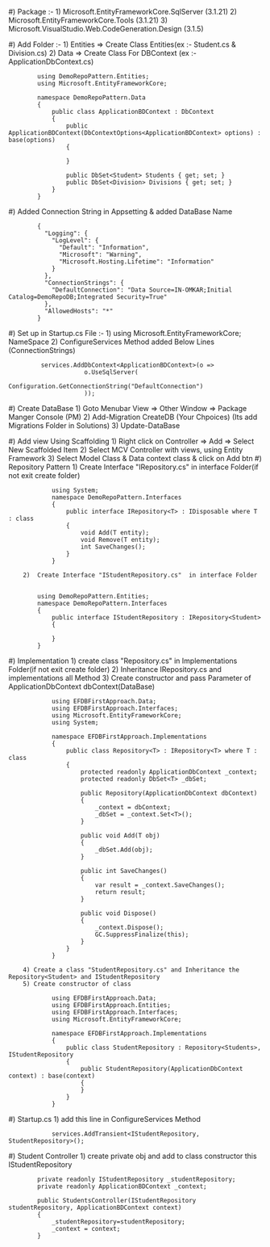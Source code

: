 #) Package :-
		1) Microsoft.EntityFrameworkCore.SqlServer (3.1.21)
		2) Microsoft.EntityFrameworkCore.Tools (3.1.21)
		3) Microsoft.VisualStudio.Web.CodeGeneration.Design (3.1.5)

#) Add Folder :-
		1) Entities => Create Class Entities(ex :- Student.cs & Division.cs)
		2) Data => Create Class For DBContext (ex :- ApplicationDbContext.cs)		
````
		using DemoRepoPattern.Entities;
		using Microsoft.EntityFrameworkCore;

		namespace DemoRepoPattern.Data
		{
			public class ApplicationBDContext : DbContext
			{
				public ApplicationBDContext(DbContextOptions<ApplicationBDContext> options) : base(options)
				{

				}

				public DbSet<Student> Students { get; set; }
				public DbSet<Division> Divisions { get; set; }
			}
		}
 ```` 	
		 
#) Added Connection String in Appsetting & added DataBase Name
````
		{
		  "Logging": {
			"LogLevel": {
			  "Default": "Information",
			  "Microsoft": "Warning",
			  "Microsoft.Hosting.Lifetime": "Information"
			}
		  },
		  "ConnectionStrings": {
			"DefaultConnection": "Data Source=IN-OMKAR;Initial Catalog=DemoRepoDB;Integrated Security=True"
		  },
		  "AllowedHosts": "*"
		}
````
#) Set up in Startup.cs File :-
		1) using Microsoft.EntityFrameworkCore; NameSpace
		2) ConfigureServices Method added Below Lines (ConnectionStrings)	
````
		 services.AddDbContext<ApplicationBDContext>(o =>
					 o.UseSqlServer(
						 Configuration.GetConnectionString("DefaultConnection")
					 ));
````
#) Create DataBase
		1) Goto Menubar View => Other Window => Package Manger Console (PM)
		2) Add-Migration CreateDB (Your Chpoices) (Its add Migrations Folder in Solutions)
		3) Update-DataBase

#) Add view Using Scaffolding
		1) Right click on Controller => Add => Select New Scaffolded Item
		2) Select MCV Controller with views, using Entity Framework
		3) Select Model Class & Data context class & click on Add btn
#) Repository Pattern
		1) Create Interface "IRepository.cs" in interface Folder(if not exit create folder)
````
			using System;
			namespace DemoRepoPattern.Interfaces
			{
				public interface IRepository<T> : IDisposable where T : class
				{
					void Add(T entity);
					void Remove(T entity);
					int SaveChanges();
				}
			}
````
		2)  Create Interface "IStudentRepository.cs"  in interface Folder 


			using DemoRepoPattern.Entities;
			namespace DemoRepoPattern.Interfaces
			{
				public interface IStudentRepository : IRepository<Student>
				{

				}
			}

#) Implementation
		1) create class "Repository.cs" in Implementations Folder(if not exit create folder)
		2) Inheritance IRepository.cs and implementations all Method
		3) Create constructor and pass Parameter of ApplicationDbContext dbContext(DataBase)
````
			using EFDBFirstApproach.Data;
			using EFDBFirstApproach.Interfaces;
			using Microsoft.EntityFrameworkCore;
			using System;

			namespace EFDBFirstApproach.Implementations
			{
				public class Repository<T> : IRepository<T> where T : class
				{
					protected readonly ApplicationDbContext _context;
					protected readonly DbSet<T> _dbSet;

					public Repository(ApplicationDbContext dbContext)
					{
						_context = dbContext;
						_dbSet = _context.Set<T>();
					}

					public void Add(T obj)
					{
						_dbSet.Add(obj);
					}

					public int SaveChanges()
					{
						var result = _context.SaveChanges();
						return result;
					}

					public void Dispose()
					{
						_context.Dispose();
						GC.SuppressFinalize(this);
					}
				}
			}
````
		4) Create a class "StudentRepository.cs" and Inheritance the  Repository<Student> and IStudentRepository
		5) Create constructor of class
````
			using EFDBFirstApproach.Data;
			using EFDBFirstApproach.Entities;
			using EFDBFirstApproach.Interfaces;
			using Microsoft.EntityFrameworkCore;

			namespace EFDBFirstApproach.Implementations
			{
				public class StudentRepository : Repository<Students>, IStudentRepository
				{
					public StudentRepository(ApplicationDbContext context) : base(context)
					{
					}
				}
			}
````
#) Startup.cs
		1) add this line in ConfigureServices Method
````
			services.AddTransient<IStudentRepository, StudentRepository>();
````
#) Student Controller
		1) create private obj and add to class constructor this IStudentRepository
````
		private readonly IStudentRepository _studentRepository;
        private readonly ApplicationBDContext _context;
		
		public StudentsController(IStudentRepository studentRepository, ApplicationBDContext context)
        {
            _studentRepository=studentRepository;
            _context = context;
        }
````
